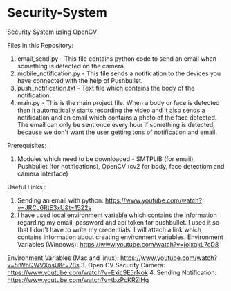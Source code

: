 # Security-System
Security System using OpenCV

Files in this Repository:
1. email_send.py - This file contains python code to send an email when something is detected on the camera.
2. mobile_notification.py - This file sends a notification to the devices you have connected with the help of Pushbullet.
3. push_notification.txt - Text file which contains the body of the notification.
4. main.py - This is the main project file. When a body or face is detected then it automatically starts recording the video and it also sends a notification and an email which contains a photo of the face detected. The email can only be sent once every hour if something is detected, because we don't want the user getting tons of notification and email.


Prerequisites:
1. Modules which need to be downloaded - SMTPLIB (for email), Pushbullet (for notifications), OpenCV (cv2 for body, face detectiom and camera interface)

Useful Links :
1. Sending an email with python: https://www.youtube.com/watch?v=JRCJ6RtE3xU&t=1522s
2. I have used local environment variable which contains the information regarding my email, password and api token for pushbullet. I used it so that I don't have to write my credentials. I will attach a link which contains information about creating environment variables.
Environment Variables (Windows): https://www.youtube.com/watch?v=IolxqkL7cD8

Environment Variables (Mac and linux): https://www.youtube.com/watch?v=5iWhQWVXosU&t=78s
3. Open CV Security Camera: https://www.youtube.com/watch?v=Exic9E5rNok
4. Sending Notification: https://www.youtube.com/watch?v=tbzPcKRZlHg
